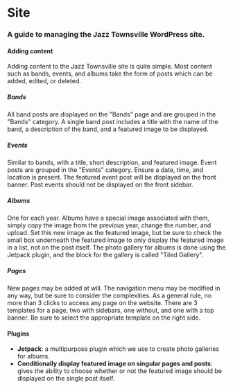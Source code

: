 # Site

### A guide to managing the Jazz Townsville WordPress site.

#### Adding content
Adding content to the Jazz Townsville site is quite simple. Most content such as bands, events, and albums take the form of posts which can be added, edited, or deleted.

##### Bands
All band posts are displayed on the "Bands" page and are grouped in the "Bands" category. A single band post includes a title with the name of the band, a description of the band, and a featured image to be displayed.

##### Events
Similar to bands, with a title, short description, and featured image. Event posts are grouped in the "Events" category. Ensure a date, time, and location is present. The featured event post will be displayed on the front banner. Past events should not be displayed on the front sidebar.

##### Albums
One for each year. Albums have a special image associated with them, simply copy the image from the previous year, change the number, and upload. Set this new image as the featured image, but be sure to check the small box underneath the featured image to only display the featured image in a list, not on the post itself. The photo gallery for albums is done using the Jetpack plugin, and the block for the gallery is called "Tiled Gallery".

##### Pages
New pages may be added at will. The navigation menu may be modified in any way, but be sure to consider the complexities. As a general rule, no more than 3 clicks to access any page on the website. There are 3 templates for a page, two with sidebars, one without, and one with a top banner. Be sure to select the appropriate template on the right side.

#### Plugins

- __Jetpack__: a multipurpose plugin which we use to create photo galleries for albums.
- __Conditionally display featured image on singular pages and posts__: gives the ability to choose whether or not the featured image should be displayed on the single post itself.
